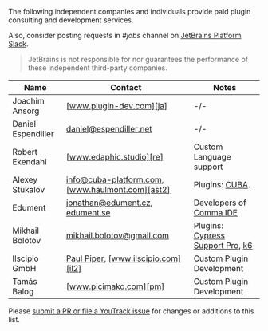 [//]: # (title: Consulting)

<!-- Copyright 2000-2022 JetBrains s.r.o. and other contributors. Use of this source code is governed by the Apache 2.0 license that can be found in the LICENSE file. -->

The following independent companies and individuals provide paid plugin consulting and development services.

Also, consider posting requests in _#jobs_ channel on [JetBrains Platform Slack](https://plugins.jetbrains.com/slack).

> JetBrains is not responsible for nor guarantees the performance of these independent third-party companies.

| Name               | Contact                                                 | Notes                                       |
|--------------------|---------------------------------------------------------|---------------------------------------------|
| Joachim Ansorg     | [www.plugin-dev.com][ja]                                | -/-                                         |
| Daniel Espendiller | [daniel@espendiller.net][de]                            | -/-                                         |
| Robert Ekendahl    | [www.edaphic.studio][re]                                | Custom Language support                     |
| Alexey Stukalov    | [info@cuba-platform.com][ast], [www.haulmont.com][ast2] | Plugins: [CUBA][ast3].                      |
| Edument            | [jonathan@edument.cz][ed], [edument.se][ed2]            | Developers of [Comma IDE][ed3]              |
| Mikhail Bolotov    | [mikhail.bolotov@gmail.com][mb]                         | Plugins: [Cypress Support Pro][cspro], [k6] |
| Ilscipio GmbH      | [Paul Piper][il], [www.ilscipio.com][il2]               | Custom Plugin Development                   |
| Tamás Balog        | [www.picimako.com][pm]                                  | Custom Plugin Development                   |

[ja]: https://www.plugin-dev.com
[de]: mailto:daniel@espendiller.net
[re]: https://www.edaphic.studio
[ast]: mailto:info@cuba-platform.com
[ast2]: https://www.haulmont.com/services/cuba-platform-services/support
[ast3]: https://plugins.jetbrains.com/plugin/7249-cuba
[ed]: mailto:jonathan@edument.cz
[ed2]: https://www.edument.se/en/page/intellij-platform-development
[ed3]: https://commaide.com
[cspro]: https://plugins.jetbrains.com/plugin/13987-cypress-support-pro
[k6]: https://plugins.jetbrains.com/plugin/16141-k6
[mb]: https://plugins.jetbrains.com/organization/mbolotov
[il]: mailto:info@ilscipio.com
[il2]: https://www.ilscipio.com
[pm]: https://www.picimako.com

Please [submit a PR or file a YouTrack issue](getting_help.md) for changes or additions to this list.
